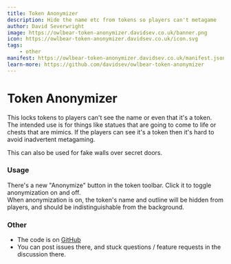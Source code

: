 ```yaml
---
title: Token Anonymizer
description: Hide the name etc from tokens so players can't metagame
author: David Severwright
image: https://owlbear-token-anonymizer.davidsev.co.uk/banner.png
icon: https://owlbear-token-anonymizer.davidsev.co.uk/icon.svg
tags:
    - other
manifest: https://owlbear-token-anonymizer.davidsev.co.uk/manifest.json
learn-more: https://github.com/davidsev/owlbear-token-anonymizer
---
```


# Token Anonymizer

This locks tokens to players can't see the name or even that it's a token. \
The intended use is for things like statues that are going to come to life or chests that are mimics. If the players can
see it's a token then it's hard to avoid inadvertent metagaming.

This can also be used for fake walls over secret doors.

### Usage

There's a new "Anonymize" button in the token toolbar. Click it to toggle anonymization on and off. \
When anonymization is on, the token's name and outline will be hidden from players, and should be indistinguishable from
the background.

### Other

- The code is on [GitHub](https://github.com/davidsev/owlbear-aoe)
- You can post issues there, and stuck questions / feature requests in the discussion there.
